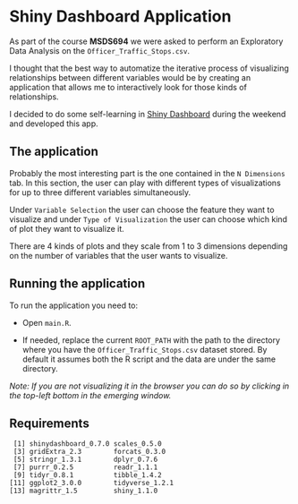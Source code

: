 # Shiny Dashboard Application

As part of the course **MSDS694** we were asked to perform an Exploratory Data Analysis on the `Officer_Traffic_Stops.csv`.

I thought that the best way to automatize the iterative process of visualizing relationships between different variables would be by creating an application that allows me to interactively look for those kinds of relationships.

I decided to do some self-learning in [Shiny Dashboard](https://rstudio.github.io/shinydashboard/) during the weekend and developed this app.
## The application

Probably the most interesting part is the one contained in the `N Dimensions` tab. In this section, the user can play with different types of visualizations for up to three different variables simultaneously.

Under `Variable Selection` the user can choose the feature they want to visualize and under `Type of Visualization` the user can choose which kind of plot they want to visualize it.

There are 4 kinds of plots and they scale from 1 to 3 dimensions depending on the number of variables that the user wants to visualize. 

## Running the application

To run the application you need to:

  + Open `main.R`.
  
  + If needed, replace the current `ROOT_PATH` with the path to the directory where you have the `Officer_Traffic_Stops.csv` dataset stored. By default it assumes both the R script and the data are under the same directory.
    
*Note: If you are not visualizing it in the browser you can do so by clicking in the top-left bottom in the emerging window.*

## Requirements

```{r}
 [1] shinydashboard_0.7.0 scales_0.5.0        
 [3] gridExtra_2.3        forcats_0.3.0       
 [5] stringr_1.3.1        dplyr_0.7.6         
 [7] purrr_0.2.5          readr_1.1.1         
 [9] tidyr_0.8.1          tibble_1.4.2        
[11] ggplot2_3.0.0        tidyverse_1.2.1     
[13] magrittr_1.5         shiny_1.1.0     
```
